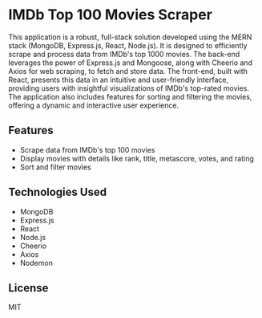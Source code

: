 # IMDb Top 100 Movies Scraper

This application is a robust, full-stack solution developed using the MERN stack (MongoDB, Express.js, React, Node.js). It is designed to efficiently scrape and process data from IMDb's top 1000 movies. The back-end leverages the power of Express.js and Mongoose, along with Cheerio and Axios for web scraping, to fetch and store data. The front-end, built with React, presents this data in an intuitive and user-friendly interface, providing users with insightful visualizations of IMDb's top-rated movies. The application also includes features for sorting and filtering the movies, offering a dynamic and interactive user experience.

## Features

- Scrape data from IMDb's top 100 movies
- Display movies with details like rank, title, metascore, votes, and rating
- Sort and filter movies

## Technologies Used

- MongoDB
- Express.js
- React
- Node.js
- Cheerio
- Axios
- Nodemon

## License

MIT